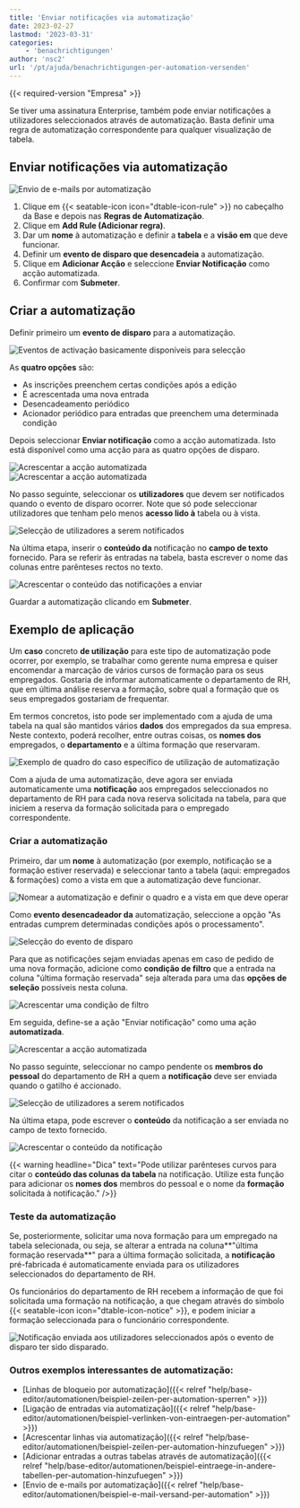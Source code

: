 ```yaml
---
title: 'Enviar notificações via automatização'
date: 2023-02-27
lastmod: '2023-03-31'
categories:
    - 'benachrichtigungen'
author: 'nsc2'
url: '/pt/ajuda/benachrichtigungen-per-automation-versenden'
---
```


{{< required-version "Empresa" >}}

Se tiver uma assinatura Enterprise, também pode enviar notificações a utilizadores seleccionados através de automatização. Basta definir uma regra de automatização correspondente para qualquer visualização de tabela.

## Enviar notificações via automatização

![Envio de e-mails por automatização](images/how-to-use-automations-for-locking-rows-3.png)

1. Clique em {{< seatable-icon icon="dtable-icon-rule" >}} no cabeçalho da Base e depois nas **Regras de Automatização**.
2. Clique em **Add Rule (Adicionar regra)**.
3. Dar um **nome** à automatização e definir a **tabela** e a **visão em** que deve funcionar.
4. Definir um **evento de disparo que desencadeia** a automatização.
5. Clique em **Adicionar Acção** e seleccione **Enviar Notificação** como acção automatizada.
6. Confirmar com **Submeter**.

## Criar a automatização

Definir primeiro um **evento de disparo** para a automatização.

![Eventos de activação basicamente disponíveis para selecção](images/trigger-options-for-archivating-rows.png)

As **quatro opções** são:

- As inscrições preenchem certas condições após a edição
- É acrescentada uma nova entrada
- Desencadeamento periódico
- Acionador periódico para entradas que preenchem uma determinada condição

Depois seleccionar **Enviar notificação** como a acção automatizada. Isto está disponível como uma acção para as quatro opções de disparo.

![Acrescentar a acção automatizada](images/add-an-action.png)  
![Acrescentar a acção automatizada](images/send-notification.png)

No passo seguinte, seleccionar os **utilizadores** que devem ser notificados quando o evento de disparo ocorrer. Note que só pode seleccionar utilizadores que tenham pelo menos **acesso lido à** tabela ou à vista.

![Selecção de utilizadores a serem notificados ](images/select-users-to-get-notified.png)

Na última etapa, inserir o **conteúdo da** notificação no **campo de texto** fornecido. Para se referir às entradas na tabela, basta escrever o nome das colunas entre parênteses rectos no texto.

![Acrescentar o conteúdo das notificações a enviar ](images/content-of-the-notification.png)

Guardar a automatização clicando em **Submeter**.

## Exemplo de aplicação

Um **caso** concreto **de utilização** para este tipo de automatização pode ocorrer, por exemplo, se trabalhar como gerente numa empresa e quiser encomendar a marcação de vários cursos de formação para os seus empregados. Gostaria de informar automaticamente o departamento de RH, que em última análise reserva a formação, sobre qual a formação que os seus empregados gostariam de frequentar.

Em termos concretos, isto pode ser implementado com a ajuda de uma tabela na qual são mantidos vários **dados** dos empregados da sua empresa. Neste contexto, poderá recolher, entre outras coisas, os **nomes dos** empregados, o **departamento** e a última formação que reservaram.

![Exemplo de quadro do caso específico de utilização de automatização](images/beispieltabelle-anwendungsfall.png)

Com a ajuda de uma automatização, deve agora ser enviada automaticamente uma **notificação** aos empregados seleccionados no departamento de RH para cada nova reserva solicitada na tabela, para que iniciem a reserva da formação solicitada para o empregado correspondente.

### Criar a automatização

Primeiro, dar um **nome** à automatização (por exemplo, notificação se a formação estiver reservada) e seleccionar tanto a tabela (aqui: empregados & formações) como a vista em que a automatização deve funcionar.

![Nomear a automatização e definir o quadro e a vista em que deve operar](images/definition-of-the-automation-1.png)

Como **evento desencadeador da** automatização, seleccione a opção "As entradas cumprem determinadas condições após o processamento".

![Selecção do evento de disparo](images/trigger-condition.png)

Para que as notificações sejam enviadas apenas em caso de pedido de uma nova formação, adicione como **condição de filtro** que a entrada na coluna "última formação reservada" seja alterada para uma das **opções de seleção** possíveis nesta coluna.

![Acrescentar uma condição de filtro](images/set-filter-condition.png)

Em seguida, define-se a ação "Enviar notificação" como uma ação **automatizada**.

![Acrescentar a acção automatizada](images/send-notification.png)

No passo seguinte, seleccionar no campo pendente os **membros do pessoal** do departamento de RH a quem a **notificação** deve ser enviada quando o gatilho é accionado.

![Selecção de utilizadores a serem notificados ](images/select-users-to-get-notified-example.png)

Na última etapa, pode escrever o **conteúdo** da notificação a ser enviada no campo de texto fornecido.

![Acrescentar o conteúdo da notificação ](images/content-of-the-notification-example.png)

{{< warning  headline="Dica"  text="Pode utilizar parênteses curvos para citar o **conteúdo das colunas da tabela** na notificação. Utilize esta função para adicionar os **nomes dos** membros do pessoal e o nome da **formação** solicitada à notificação." />}}

### Teste da automatização

Se, posteriormente, solicitar uma nova formação para um empregado na tabela selecionada, ou seja, se alterar a entrada na coluna**"última formação reservada**" para a última formação solicitada, a **notificação** pré-fabricada é automaticamente enviada para os utilizadores seleccionados do departamento de RH.

Os funcionários do departamento de RH recebem a informação de que foi solicitada uma formação na notificação, a que chegam através do símbolo {{< seatable-icon icon="dtable-icon-notice" >}}, e podem iniciar a formação seleccionada para o funcionário correspondente.

![Notificação enviada aos utilizadores seleccionados após o evento de disparo ter sido disparado.](images/notification-after-trigger.png)

### Outros exemplos interessantes de automatização:

- [Linhas de bloqueio por automatização]({{< relref "help/base-editor/automationen/beispiel-zeilen-per-automation-sperren" >}})
- [Ligação de entradas via automatização]({{< relref "help/base-editor/automationen/beispiel-verlinken-von-eintraegen-per-automation" >}})
- [Acrescentar linhas via automatização]({{< relref "help/base-editor/automationen/beispiel-zeilen-per-automation-hinzufuegen" >}})
- [Adicionar entradas a outras tabelas através de automatização]({{< relref "help/base-editor/automationen/beispiel-eintraege-in-andere-tabellen-per-automation-hinzufuegen" >}})
- [Envio de e-mails por automatização]({{< relref "help/base-editor/automationen/beispiel-e-mail-versand-per-automation" >}})
